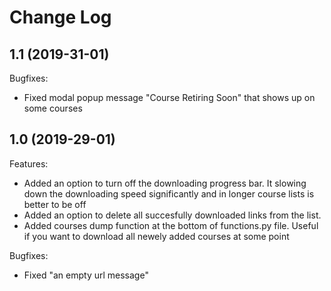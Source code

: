 # Change Log

## 1.1 (2019-31-01)
Bugfixes:
  - Fixed modal popup message "Course Retiring Soon" that shows up on some courses  

## 1.0 (2019-29-01)

Features:
  - Added an option to turn off the downloading progress bar. 
  It slowing down the downloading speed significantly and in longer course lists is better to be off
  - Added an option to delete all succesfully downloaded links from the list.
  - Added courses dump function at the bottom of functions.py file.
  Useful if you want to download all newely added courses at some point

Bugfixes:
  - Fixed "an empty url message"


